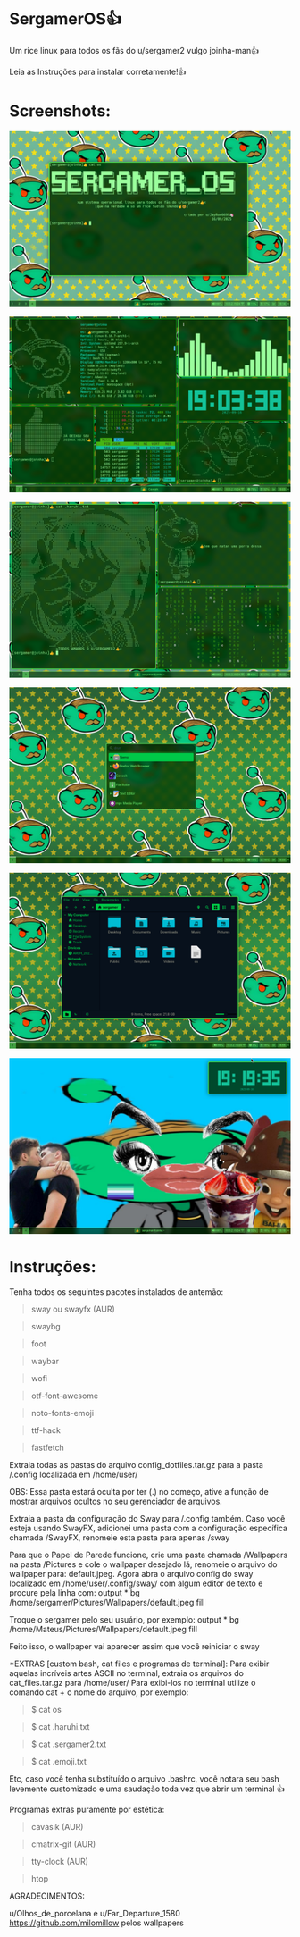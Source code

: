 # SergamerOS👍
Um rice linux para todos os fãs do u/sergamer2 vulgo joinha-man👍

Leia as Instruções para instalar corretamente!👍

# Screenshots:
![image](https://github.com/JayRod6699/SergamerOS/blob/main/Screenshot%20from%202025-09-16%2019-14-36.png)

![image](https://github.com/JayRod6699/SergamerOS/blob/main/Screenshot%20from%202025-09-16%2019-03-39.png)

![image](https://github.com/JayRod6699/SergamerOS/blob/main/Screenshot%20from%202025-09-16%2019-12-46.png)

![image](https://github.com/JayRod6699/SergamerOS/blob/main/Screenshot%20from%202025-09-16%2018-55-45.png)

![image](https://github.com/JayRod6699/SergamerOS/blob/main/Screenshot%20from%202025-09-16%2018-55-30.png)

![image](https://github.com/JayRod6699/SergamerOS/blob/main/Screenshot%20from%202025-09-16%2019-19-35.png)

# Instruções:
Tenha todos os seguintes pacotes instalados de antemão: 

>sway ou swayfx (AUR)

>swaybg

>foot

>waybar

>wofi

>otf-font-awesome

>noto-fonts-emoji

>ttf-hack

>fastfetch

Extraia todas as pastas do arquivo config_dotfiles.tar.gz para a pasta /.config localizada em /home/user/

OBS: Essa pasta estará oculta por ter (.) no começo, ative a função de mostrar arquivos ocultos no seu gerenciador de arquivos.

Extraia a pasta da configuração do Sway para /.config também. Caso você esteja usando SwayFX, adicionei uma pasta com a configuração específica chamada /SwayFX, renomeie esta pasta para apenas /sway

Para que o Papel de Parede funcione, crie uma pasta chamada /Wallpapers na pasta /Pictures e cole o wallpaper desejado lá, renomeie o arquivo do wallpaper para: default.jpeg. Agora abra o arquivo config do sway localizado em /home/user/.config/sway/ com algum editor de texto e procure pela linha com: 
output * bg /home/sergamer/Pictures/Wallpapers/default.jpeg fill

Troque o sergamer pelo seu usuário, por exemplo: 
output * bg /home/Mateus/Pictures/Wallpapers/default.jpeg fill

Feito isso, o wallpaper vai aparecer assim que você reiniciar o sway

*EXTRAS [custom bash, cat files e programas de terminal]:
Para exibir aquelas incríveis artes ASCII no terminal, extraia os arquivos do cat_files.tar.gz para /home/user/ Para exibi-los no terminal utilize o comando cat + o nome do arquivo, por exemplo:

>$ cat os

>$ cat .haruhi.txt

>$ cat .sergamer2.txt

>$ cat .emoji.txt

Etc, caso você tenha substituído o arquivo .bashrc, você notara seu bash levemente customizado e uma saudação toda vez que abrir um terminal 👍

Programas extras puramente por estética: 

>cavasik (AUR)

>cmatrix-git (AUR)

>tty-clock (AUR)

>htop

AGRADECIMENTOS:

u/Olhos_de_porcelana e u/Far_Departure_1580 https://github.com/milomillow
pelos wallpapers
